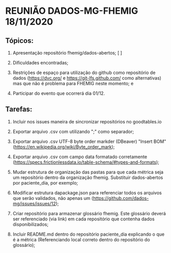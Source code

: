 # REUNIÃO DADOS-MG-FHEMIG 18/11/2020

## Tópicos:

1. Apresentação repositório fhemig/dados-abertos; [ ]

2. Dificuldades encontradas;

3. Restrições de espaço para utilização do github como repositório de dados (https://dvc.org/ e https://git-lfs.github.com/ como alternativas) mas que não é problema para FHEMIG neste momento; e

4. Participar do evento que ocorrerá dia 01/12.

## Tarefas:

1. Incluir nos issues maneira de sincronizar repositórios no goodtables.io

2. Exportar arquivo .csv com utilizando ";" como separador;

3. Exportar arquivo .csv UTF-8 byte order markder (DBeaver) "Insert BOM" (https://en.wikipedia.org/wiki/Byte_order_mark);

4. Exportar arquivo .csv com campo data formatado corretamente (https://specs.frictionlessdata.io/table-schema/#types-and-formats);

5. Mudar estrutura de organização das pastas para que cada métrica seja um repositório dentro da organização fhemig. Substituir dados-abertos por paciente_dia, por exemplo;

6. Modificar estrutura dapackage.json para referenciar todos os arquivos que serão validados, não apenas um (https://github.com/dados-mg/issues/issues/12);

7. Criar repositório para armazenar glossário fhemig. Este glossário deverá ser referenciado (via link) em cada repositório que contenha dados disponibilizados;

8. Incluir README.md dentro do repositório paciente_dia explicando o que é a métrica (Referenciando local correto dentro do repositório do glossário);


